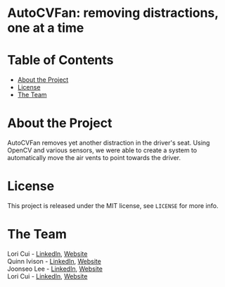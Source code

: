 # AutoCVFan: removing distractions, one at a time

# Table of Contents
- [About the Project](#about-the-project)
- [License](#license)
- [The Team](#the-team)
# About the Project
AutoCVFan removes yet another distraction in the driver's seat. Using OpenCV and various sensors, we were able to create a system to automatically move the air vents to point towards the driver. 

# License
This project is released under the MIT license, see `LICENSE` for more info.
# The Team
Lori Cui - [LinkedIn](https://www.linkedin.com/farzadrahman), [Website](https://farzadr.me) <br>
Quinn Ivison - [LinkedIn](https://www.linkedin.com/farzadrahman), [Website](https://farzadr.me) <br>
Joonseo Lee - [LinkedIn](https://www.linkedin.com/joonsauce), [Website](https://joonsauce.me) <br>
Lori Cui - [LinkedIn](https://www.linkedin.com/farzadrahman), [Website](https://farzadr.me) 

